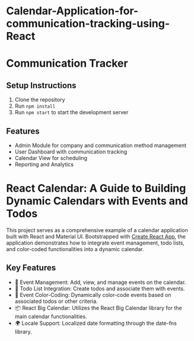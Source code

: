# Calendar-Application-for-communication-tracking-using-React
# Communication Tracker

## Setup Instructions
1. Clone the repository
2. Run `npm install`
3. Run `npm start` to start the development server

## Features
- Admin Module for company and communication method management
- User Dashboard with communication tracking
- Calendar View for scheduling
- Reporting and Analytics
# React Calendar: A Guide to Building Dynamic Calendars with Events and Todos

This project serves as a comprehensive example of a calendar application built with React and Material UI. Bootstrapped with [Create React App](https://github.com/facebook/create-react-app), the application demonstrates how to integrate event management, todo lists, and color-coded functionalities into a dynamic calendar.

## Key Features

- 📆 Event Management: Add, view, and manage events on the calendar.
- 📝 Todo List Integration: Create todos and associate them with events.
- 🎨 Event Color-Coding: Dynamically color-code events based on associated todos or other criteria.
- 📦 React Big Calendar: Utilizes the React Big Calendar library for the main calendar functionalities.
- 🌍 Locale Support: Localized date formatting through the date-fns library.
